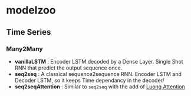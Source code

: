 # modelzoo

## Time Series

### Many2Many

- __vanillaLSTM__ : Encoder LSTM decoded by a Dense Layer. Single Shot RNN that predict the output sequence once.
- __seq2seq__ : A classical sequence2sequence RNN. Encoder LSTM and Decoder LSTM, so it keeps Time dependancy in the decoder/
- __seq2seqAttention__ : Similar to `seq2seq` with the add of [Luong Attention](https://arxiv.org/abs/1508.04025) 

